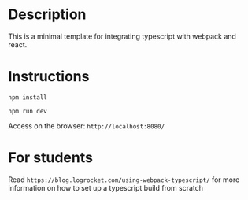 # Description

This is a minimal template for integrating typescript with webpack and react.

# Instructions

`npm install`

`npm run dev`

Access on the browser: `http://localhost:8080/`

# For students

Read `https://blog.logrocket.com/using-webpack-typescript/` for more information on how to set up a typescript build from scratch
